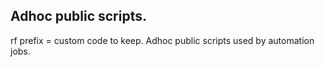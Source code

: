 ## Adhoc public scripts.
rf prefix = custom code to keep.
Adhoc public scripts used by automation jobs.
